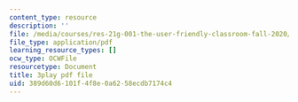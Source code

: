 ```yaml
---
content_type: resource
description: ''
file: /media/courses/res-21g-001-the-user-friendly-classroom-fall-2020/389d60d6101f4f8e0a6258ecdb7174c4_Dy4KEXJsVIY.pdf
file_type: application/pdf
learning_resource_types: []
ocw_type: OCWFile
resourcetype: Document
title: 3play pdf file
uid: 389d60d6-101f-4f8e-0a62-58ecdb7174c4
---
```

